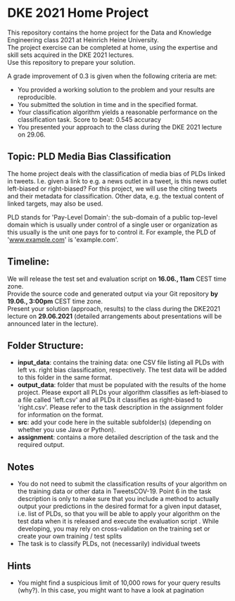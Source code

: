 # DKE 2021 Home Project

This repository contains the home project for the Data and Knowledge Engineering class 2021 at Heinrich Heine University.  
The project exercise can be completed at home, using the expertise and skill sets acquired in the DKE 2021 lectures.  
Use this repository to prepare your solution. 

A grade improvement of 0.3 is given when the following criteria are met:
* You provided a working solution to the problem and your results are reproducible. 
* You submitted the solution in time and in the specified format. 
* Your classification algorithm yields a reasonable performance on the classification task. Score to beat: 0.545 accuracy 
* You presented your approach to the class during the DKE 2021 lecture on 29.06.



## Topic: PLD Media Bias Classification
The home project deals with the classification of media bias of PLDs linked in tweets. I.e. given a link to e.g. a news outlet in a tweet, is this news outlet left-biased or right-biased? For this project, we will use the citing tweets and their metadata for classification. Other data, e.g. the textual content of linked targets, may also be used. 

PLD stands for 'Pay-Level Domain': the sub-domain of a public top-level domain which is usually under control of a single user or organization as this usually is the unit one pays for to control it. 
For example, the PLD of 'www.example.com' is 'example.com'.


## Timeline: 
We will release the test set and evaluation script on **16.06., 11am** CEST time zone.  
Provide the source code and generated output via your Git repository **by 19.06., 3:00pm** CEST time zone.  
Present your solution (approach, results) to the class during the DKE2021 lecture on **29.06.2021** (detailed arrangements about presentations will be announced later in the lecture).

## Folder Structure:
* **input_data**:  contains the training data: one CSV file listing all PLDs with left vs. right bias classification, respectively. The test data will be added to this folder in the same format. 
* **output_data**: folder that must be populated with the results of the home project. Please export all PLDs your algorithm classifies as left-biased to a file called 'left.csv' and all PLDs it classifies as right-biased to 'right.csv'. Please refer to the task description in the assignment folder for information on the format.  
* **src**: add your code here in the suitable subfolder(s) (depending on whether you use Java or Python).
* **assignment**: contains a more detailed description of the task and the required output. 

## Notes
 * You do not need to submit the classification results of your algorithm on the training data or other data in TweetsCOV-19. Point 6 in the task description is only to make sure that you include a method to actually output your predictions in the desired format for a given input dataset, i.e. list of PLDs, so that you will be able to apply your algorithm on the test data when it is released and execute the evaluation script . While developing, you may rely on cross-validation on the training set or create your own training / test splits
 * The task is to classify PLDs, not (necessarily) individual tweets

## Hints
 * You might find a suspicious limit of 10,000 rows for your query results (why?). In this case, you might want to have a look at pagination
